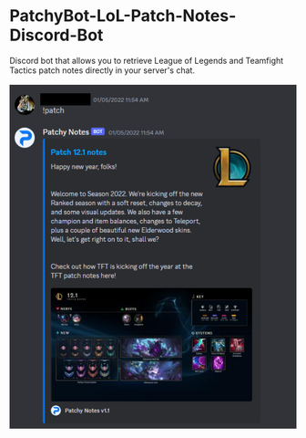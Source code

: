 # PatchyBot-LoL-Patch-Notes-Discord-Bot
Discord bot that allows you to retrieve League of Legends and Teamfight Tactics patch notes directly in your server's chat.
<br>
<br>
![alt text](https://github.com/Jessecomo/PatchyBot-LoL-Patch-Notes-Discord-Bot/blob/main/Patchybot-Example.png)


